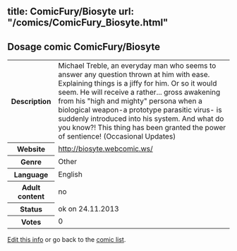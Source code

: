 title: ComicFury/Biosyte
url: "/comics/ComicFury_Biosyte.html"
---
Dosage comic ComicFury/Biosyte
-----------------------------------------

<p id="msg"></p>
<script type="text/javascript">
if (window.location.search === '?edit_info_mail=sent_ok') {
  var elem = document.getElementById("msg");
  elem.innerHTML = 'Edited information sucessfully sent for review, which is usually done daily. Thanks!';
  elem.className = 'ok';
}
</script>
<table class="comicinfo">
<tr>
<th>Description</th><td>Michael Treble, an everyday man who seems to answer any question thrown at him with ease. Explaining things is a jiffy for him. Or so it would seem. He will receive a rather... gross awakening from his &quot;high and mighty&quot; persona when a biological weapon-a prototype parasitic virus- is suddenly introduced into his system. And what do you know?! This thing has been granted the power of sentience! (Occasional Updates)</td>
</tr>
<tr>
<th>Website</th><td><a href="http://biosyte.webcomic.ws/">http://biosyte.webcomic.ws/</a></td>
</tr>
<tr>
<th>Genre</th><td>Other</td>
</tr>
<tr>
<th>Language</th><td>English</td>
</tr>
<tr>
<th>Adult content</th><td>no</td>
</tr>
<tr>
<th>Status</th><td>ok on 24.11.2013</td>
</tr>
<tr>
<th>Votes</th><td>0</td>
</tr>
</table>

[Edit this info](ComicFury_Biosyte_edit.html) or go back to the [comic list](../comic-index.html).
